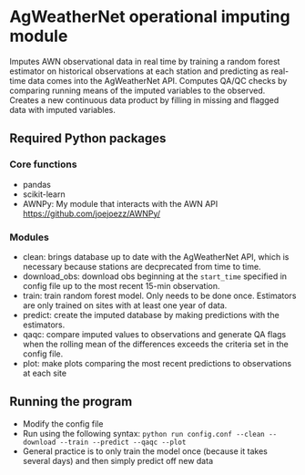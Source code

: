 # AgWeatherNet operational imputing module

Imputes AWN observational data in real time by training a random forest estimator on historical observations at each station and predicting as real-time data comes into the AgWeatherNet API.
Computes QA/QC checks by comparing running means of the imputed variables to the observed. 
Creates a new continuous data product by filling in missing and flagged data with imputed variables. 

## Required Python packages

### Core functions
- pandas  
- scikit-learn
- AWNPy: My module that interacts with the AWN API https://github.com/joejoezz/AWNPy/

### Modules
- clean: brings database up to date with the AgWeatherNet API, which is necessary because stations are decprecated from time to time.
- download_obs: download obs beginning at the `start_time` specified in config file up to the most recent 15-min observation.
- train: train random forest model. Only needs to be done once. Estimators are only trained on sites with at least one year of data.
- predict: create the imputed database by making predictions with the estimators. 
- qaqc: compare imputed values to observations and generate QA flags when the rolling mean of the differences exceeds the criteria set in the config file.
- plot: make plots comparing the most recent predictions to observations at each site

## Running the program
- Modify the config file
- Run using the following syntax: `python run config.conf --clean --download --train --predict --qaqc --plot`
- General practice is to only train the model once (because it takes several days) and then simply predict off new data
